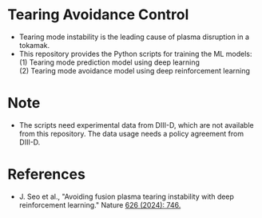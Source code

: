 # Tearing Avoidance Control
- Tearing mode instability is the leading cause of plasma disruption in a tokamak.
- This repository provides the Python scripts for training the ML models:\
  (1) Tearing mode prediction model using deep learning\
  (2) Tearing mode avoidance model using deep reinforcement learning

# Note
- The scripts need experimental data from DIII-D, which are not available from this repository. The data usage needs a policy agreement from DIII-D.

# References
- J. Seo et al., "Avoiding fusion plasma tearing instability with deep reinforcement learning." Nature [626 (2024): 746.](https://www.nature.com/articles/s41586-024-07024-9)
